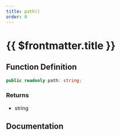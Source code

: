 ```yaml
---
title: path()
order: 0
---
```


# {{ $frontmatter.title }}

<!--@include: ./path_partial_header.md-->

## Function Definition

```ts
public readonly path: string;
```

### Returns

* string

## Documentation

<!--@include: ./path_partial_footer.md-->
